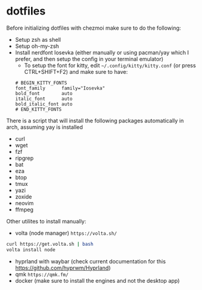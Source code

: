 # dotfiles

Before initializing dotfiles with chezmoi make sure to do the following:
- Setup zsh as shell
- Setup oh-my-zsh
- Install nerdfont Iosevka (either manually or using pacman/yay which I prefer, and then setup the config in your terminal emulator)
    - To setup the font for kitty, edit `~/.config/kitty/kitty.conf` (or press CTRL+SHIFT+F2) and make sure to have:
    ```
    # BEGIN_KITTY_FONTS
    font_family      family="Iosevka"
    bold_font        auto
    italic_font      auto
    bold_italic_font auto
    # END_KITTY_FONTS
    ```

There is a script that will install the following packages automatically in arch, assuming yay is installed
- curl
- wget
- fzf
- ripgrep
- bat
- eza
- btop
- tmux
- yazi
- zoxide
- neovim
- ffmpeg

Other utilites to install manually:
- volta (node manager) `https://volta.sh/`
```sh
curl https://get.volta.sh | bash
volta install node
```

- hyprland with waybar (check current documentation for this https://github.com/hyprwm/Hyprland)
- qmk `https://qmk.fm/`
- docker (make sure to install the engines and not the desktop app)


